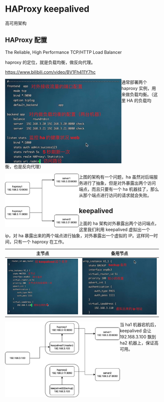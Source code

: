 # HAProxy keepalived

高可用架构



## HAProxy 配置

The Reliable, High Performance TCP/HTTP Load Balancer

haproxy 的定位，就是负载均衡，做反向代理。

https://www.bilibili.com/video/BV1Fh411Y7hc

<img align="left" src="assets/image-20220304110701462.png" alt="image-20220304110701462" style="zoom:50%;" />



通常部署两个 haproxy 实例，用来做负载均衡。（这里 HA 的负载均衡，也是反向代理）



<img align="left" src="assets/image-20220304135046701.png" alt="image-20220304135046701" style="zoom: 67%;" />



上图的架构有一个问题，ha 虽然对后端服务进行了抽象，但是对外暴露出两个访问端点，而且只要有一个 ha 机器挂了，那么从那个端点进行访问的请求就会失败。



## keepalived

上面的 ha 架构对外暴露出两个访问端点，这里我们利用 keepalived 虚拟出一个 ip，对 ha 暴露出来的两个端点进行抽象，对外暴露出一个虚拟的 IP。这样同一时间，只有一个 haproxy 在工作。

| 主节点                                                       | 备用节点                                                     |
| ------------------------------------------------------------ | ------------------------------------------------------------ |
| <img src="assets/image-20220304140005130.png" alt="image-20220304140005130" style="zoom:74%;" /> | ![image-20220304140530558](assets/image-20220304140530558.png) |



<img align="left" src="assets/image-20220304142017499.png" alt="image-20220304142017499" style="zoom:67%;" />



当 ha1 机器宕机后，keepalived 会让 192.168.3.100 飘到 ha2 机器上，保证高可用。




